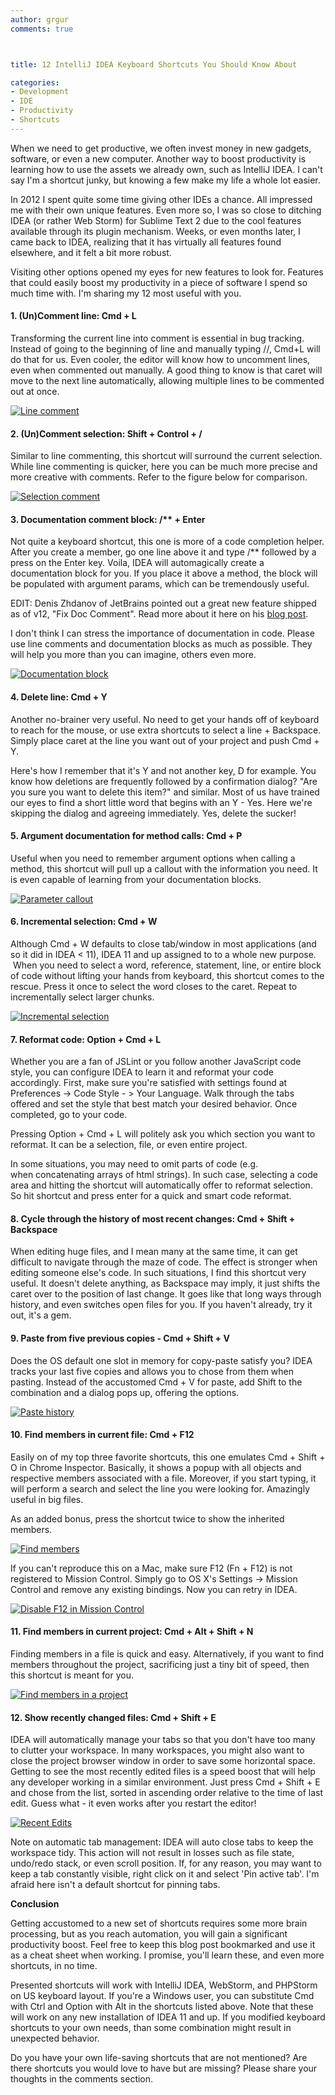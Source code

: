 ```yaml
---
author: grgur
comments: true



title: 12 IntelliJ IDEA Keyboard Shortcuts You Should Know About

categories:
- Development
- IDE
- Productivity
- Shortcuts
---
```


When we need to get productive, we often invest money in new gadgets, software, or even a new computer. Another way to boost productivity is learning how to use the assets we already own, such as IntelliJ IDEA. I can't say I'm a shortcut junky, but knowing a few make my life a whole lot easier.





In 2012 I spent quite some time giving other IDEs a chance. All impressed me with their own unique features. Even more so, I was so close to ditching IDEA (or rather Web Storm) for Sublime Text 2 due to the cool features available through its plugin mechanism. Weeks, or even months later, I came back to IDEA, realizing that it has virtually all features found elsewhere, and it felt a bit more robust.





Visiting other options opened my eyes for new features to look for. Features that could easily boost my productivity in a piece of software I spend so much time with. I'm sharing my 12 most useful with you.





#### 1. (Un)Comment line: Cmd + L





Transforming the current line into comment is essential in bug tracking. Instead of going to the beginning of line and manually typing //, Cmd+L will do that for us. Even cooler, the editor will know how to uncomment lines, even when commented out manually. A good thing to know is that caret will move to the next line automatically, allowing multiple lines to be commented out at once.





[![Line comment](http://moduscreate.com/wp-content/uploads/2012/12/line-comment2.png)](http://moduscreate.com/12-intellij-idea-keyboard-shortcuts/line-comment/)





#### 2. (Un)Comment selection: Shift + Control + /





Similar to line commenting, this shortcut will surround the current selection. While line commenting is quicker, here you can be much more precise and more creative with comments. Refer to the figure below for comparison.





[![Selection comment](http://moduscreate.com/wp-content/uploads/2012/12/selection-comment2.png)](http://moduscreate.com/12-intellij-idea-keyboard-shortcuts/selection-comment/)





#### 3. Documentation comment block: /** + Enter





Not quite a keyboard shortcut, this one is more of a code completion helper. After you create a member, go one line above it and type /** followed by a press on the Enter key. Voila, IDEA will automagically create a documentation block for you. If you place it above a method, the block will be populated with argument params, which can be tremendously useful.





EDIT: Denis Zhdanov of JetBrains pointed out a great new feature shipped as of v12, "Fix Doc Comment". Read more about it here on his [blog post](http://blogs.jetbrains.com/idea/2012/09/fix-doc-comment-action-is-available/).





I don't think I can stress the importance of documentation in code. Please use line comments and documentation blocks as much as possible. They will help you more than you can imagine, others even more.





[![Documentation block](http://moduscreate.com/wp-content/uploads/2012/12/documentation-block2.png)](http://moduscreate.com/12-intellij-idea-keyboard-shortcuts/documentation-block/)





#### 4. Delete line: Cmd + Y





Another no-brainer very useful. No need to get your hands off of keyboard to reach for the mouse, or use extra shortcuts to select a line + Backspace. Simply place caret at the line you want out of your project and push Cmd + Y.





Here's how I remember that it's Y and not another key, D for example. You know how deletions are frequently followed by a confirmation dialog? "Are you sure you want to delete this item?" and similar. Most of us have trained our eyes to find a short little word that begins with an Y - Yes. Here we're skipping the dialog and agreeing immediately. Yes, delete the sucker!





#### 5. Argument documentation for method calls: Cmd + P





Useful when you need to remember argument options when calling a method, this shortcut will pull up a callout with the information you need. It is even capable of learning from your documentation blocks.





[![Parameter callout](http://moduscreate.com/wp-content/uploads/2012/12/param-callout2.png)](http://moduscreate.com/12-intellij-idea-keyboard-shortcuts/param-callout/)





#### 6. Incremental selection: Cmd + W





Although Cmd + W defaults to close tab/window in most applications (and so it did in IDEA < 11), IDEA 11 and up assigned to to a whole new purpose.  When you need to select a word, reference, statement, line, or entire block of code without lifting your hands from keyboard, this shortcut comes to the rescue. Press it once to select the word closes to the caret. Repeat to incrementally select larger chunks.





[![Incremental selection](http://moduscreate.com/wp-content/uploads/2012/12/incremental-selection12.gif)](http://moduscreate.com/12-intellij-idea-keyboard-shortcuts/incremental-selection-2/)





#### 7. Reformat code: Option + Cmd + L





Whether you are a fan of JSLint or you follow another JavaScript code style, you can configure IDEA to learn it and reformat your code accordingly. First, make sure you're satisfied with settings found at Preferences -> Code Style - > Your Language. Walk through the tabs offered and set the style that best match your desired behavior. Once completed, go to your code.





Pressing Option + Cmd + L will politely ask you which section you want to reformat. It can be a selection, file, or even entire project.





In some situations, you may need to omit parts of code (e.g. when concatenating arrays of html strings). In such case, selecting a code area and hitting the shortcut will automatically offer to reformat selection. So hit shortcut and press enter for a quick and smart code reformat.





#### 8. Cycle through the history of most recent changes: Cmd + Shift + Backspace





When editing huge files, and I mean many at the same time, it can get difficult to navigate through the maze of code. The effect is stronger when editing someone else's code. In such situations, I find this shortcut very useful. It doesn't delete anything, as Backspace may imply, it just shifts the caret over to the position of last change. It goes like that long ways through history, and even switches open files for you. If you haven't already, try it out, it's a gem.





#### 9. Paste from five previous copies - Cmd + Shift + V





Does the OS default one slot in memory for copy-paste satisfy you? IDEA tracks your last five copies and allows you to chose from them when pasting. Instead of the accustomed Cmd + V for paste, add Shift to the combination and a dialog pops up, offering the options.





[![Paste history](http://moduscreate.com/wp-content/uploads/2012/12/paste-history12.png)](http://moduscreate.com/12-intellij-idea-keyboard-shortcuts/paste-history-2/)





#### 10. Find members in current file: Cmd + F12





Easily on of my top three favorite shortcuts, this one emulates Cmd + Shift + O in Chrome Inspector. Basically, it shows a popup with all objects and respective members associated with a file. Moreover, if you start typing, it will perform a search and select the line you were looking for. Amazingly useful in big files.





As an added bonus, press the shortcut twice to show the inherited members.





[![Find members](http://moduscreate.com/wp-content/uploads/2012/12/find-members2.png)](http://moduscreate.com/12-intellij-idea-keyboard-shortcuts/find-members/)





If you can't reproduce this on a Mac, make sure F12 (Fn + F12) is not registered to Mission Control. Simply go to OS X's Settings -> Mission Control and remove any existing bindings. Now you can retry in IDEA.





[![Disable F12 in Mission Control](http://moduscreate.com/wp-content/uploads/2012/12/disable-f12-mission-control2.png)](http://moduscreate.com/12-intellij-idea-keyboard-shortcuts/disable-f12-mission-control/)





#### 11. Find members in current project: Cmd + Alt + Shift + N





Finding members in a file is quick and easy. Alternatively, if you want to find members throughout the project, sacrificing just a tiny bit of speed, then this shortcut is meant for you.





[![Find members in a project](http://moduscreate.com/wp-content/uploads/2012/12/find-project-members2.png)](http://moduscreate.com/12-intellij-idea-keyboard-shortcuts/find-project-members/)





#### 12. Show recently changed files: Cmd + Shift + E





IDEA will automatically manage your tabs so that you don't have too many to clutter your workspace. In many workspaces, you might also want to close the project browser window in order to save some horizontal space. Getting to see the most recently edited files is a speed boost that will help any developer working in a similar environment. Just press Cmd + Shift + E and chose from the list, sorted in ascending order relative to the time of last edit. Guess what - it even works after you restart the editor!





[![Recent Edits](http://moduscreate.com/wp-content/uploads/2012/12/recent-edits2.png)](http://moduscreate.com/12-intellij-idea-keyboard-shortcuts/recent-edits/)





Note on automatic tab management: IDEA will auto close tabs to keep the workspace tidy. This action will not result in losses such as file state, undo/redo stack, or even scroll position. If, for any reason, you may want to keep a tab constantly visible, right click on it and select 'Pin active tab'. I'm afraid here isn't a default shortcut for pinning tabs.





**Conclusion**





Getting accustomed to a new set of shortcuts requires some more brain processing, but as you reach automation, you will gain a significant productivity boost. Feel free to keep this blog post bookmarked and use it as a cheat sheet when working. I promise, you'll learn these, and even more shortcuts, in no time.





Presented shortcuts will work with IntelliJ IDEA, WebStorm, and PHPStorm on US keyboard layout. If you're a Windows user, you can substitute Cmd with Ctrl and Option with Alt in the shortcuts listed above. Note that these will work on any new installation of IDEA 11 and up. If you modified keyboard shortcuts to your own needs, than some combination might result in unexpected behavior.





Do you have your own life-saving shortcuts that are not mentioned? Are there shortcuts you would love to have but are missing? Please share your thoughts in the comments section.



